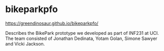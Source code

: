 # bikeparkpfo
https://greendinosaur.github.io/bikeparkpfo/

Describes the BikePark prototype we developed as part of INF231 at UCI. The team consisted of Jonathan Dedinata, Yotam Golan, Simone Sawyer and Vicki Jackson.
